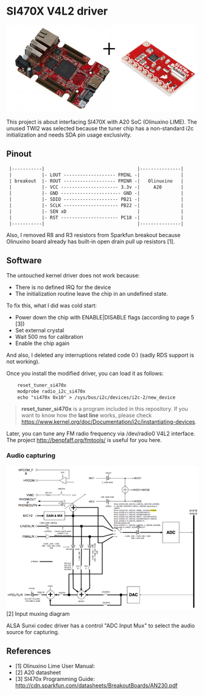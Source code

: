 # SI470X V4L2 driver
![Project](https://github.com/astroza/si470x/blob/master/doc/project.png)

This project is about interfacing SI470X with A20 SoC (Olinuxino LIME). The unused TWI2 was selected because the tuner chip has a non-standard i2c initialization and needs SDA pin usage exclusivity.

## Pinout

```
 |-----------|                                  |---------------|
 |           |- LOUT ------------------- FMINL -|               |
 | breakout  |- ROUT ------------------- FMINR -|   Olinuxino   |
 |           |- VCC --------------------- 3.3v -|     A20       |
 |           |- GND ---------------------- GND -|               |
 |           |- SDIO -------------------- PB21 -|               |
 |           |- SCLK -------------------- PB22 -|               |
 |           |- SEN xD                          |               |
 |           |- RST --------------------- PC18 -|               |
 |-----------|                                  |---------------|
```
Also, I removed R8 and R3 resistors from Sparkfun breakout because Olinuxino board already has built-in open drain pull up resistors [1].

## Software
The untouched kernel driver does not work because:
* There is no defined IRQ for the device
* The initialization routine leave the chip in an undefined state.

To fix this, what I did was cold start:
* Power down the chip with ENABLE|DISABLE flags (according to page 5 [3])
* Set external crystal
* Wait 500 ms for calibration
* Enable the chip again

And also, I deleted any interruptions related code 0:) (sadly RDS support is not working).

Once you install the modified driver, you can load it as follows:
```
	reset_tuner_si470x
	modprobe radio_i2c_si470x
	echo "si470x 0x10" > /sys/bus/i2c/devices/i2c-2/new_device
```
> **reset_tuner_si470x** is a program included in this repository. If you want to know how the **last line** works, please check https://www.kernel.org/doc/Documentation/i2c/instantiating-devices.

Later, you can tune any FM radio frequency via /dev/radio0 V4L2 interface. The project http://benpfaff.org/fmtools/ is useful for you here.

### Audio capturing
![sunxi codec](https://github.com/astroza/si470x/blob/master/doc/codec.png)
[2] Input muxing diagram

ALSA Sunxi codec driver has a control "ADC Input Mux" to select the audio source for capturing. 
## References
- [1] Olinuxino Lime User Manual:
- [2] A20 datasheet
- [3] SI470x Programming Guide: http://cdn.sparkfun.com/datasheets/BreakoutBoards/AN230.pdf
